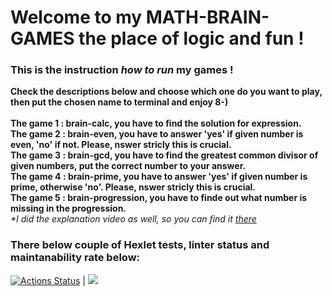 # Welcome to my **MATH-BRAIN-GAMES** the place of logic and fun !

### This is the instruction *how to run* my games ! 
**Check the descriptions below and choose which one do you want to play, then put the chosen name to terminal and enjoy 8-)** \
\
**The game 1 : brain-calc, you have to find the solution for expression.** \
**The game 2 : brain-even, you have to answer 'yes' if given number is even, 'no' if not. Please, nswer stricly this is crucial.** \
**The game 3 : brain-gcd, you have to find the greatest common divisor of given numbers, put the correct number to your answer.** \
**The game 4 : brain-prime, you have to answer 'yes' if given number is prime, otherwise 'no'. Please, nswer stricly this is crucial.** \
**The game 5 : brain-progression, you have to finde out what number is missing in the progression.** \
_*I did the explanation video as well, so you can find it [there](https://asciinema.org/a/B6ckGGd79knKtvQxssrm0CeUe)_

### There below couple of Hexlet tests, linter status and maintanability rate below:

[![Actions Status](https://github.com/nesquick017/frontend-project-44/workflows/hexlet-check/badge.svg)](https://github.com/nesquick017/frontend-project-44/actions) | <a href="https://codeclimate.com/github/nesquick017/frontend-project-44/maintainability"><img src="https://api.codeclimate.com/v1/badges/8a70e8731d875bca351f/maintainability" /></a>
